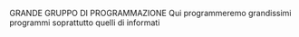 GRANDE GRUPPO DI PROGRAMMAZIONE
Qui programmeremo grandissimi programmi soprattutto quelli di informati
